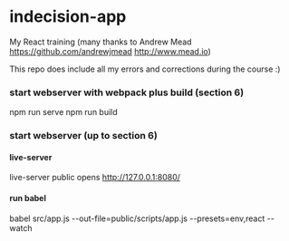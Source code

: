 # indecision-app
My React training 
(many thanks to Andrew Mead https://github.com/andrewjmead http://www.mead.io)
 
This repo does include all my errors and corrections during the course :)  
 
### start webserver with webpack plus build (section 6)
npm run serve
npm run build

 
### start webserver (up to section 6)
#### live-server
live-server public
opens http://127.0.0.1:8080/

#### run babel
babel src/app.js --out-file=public/scripts/app.js --presets=env,react --watch
